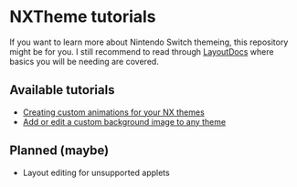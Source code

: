 # NXTheme tutorials

If you want to learn more about Nintendo Switch themeing, this repository might be for you. I still recommend to read through [LayoutDocs](layoutdocs.themezer.net/) where basics you will be needing are covered.

## Available tutorials

- [Creating custom animations for your NX themes](https://github.com/Kalyvara/NXTheme-tutorials/blob/main/anims/tuto_anims.md)
- [Add or edit a custom background image to any theme](https://github.com/Kalyvara/NXTheme-tutorials/blob/main/layouts/custom-bg.md)

## Planned (maybe)

- Layout editing for unsupported applets
